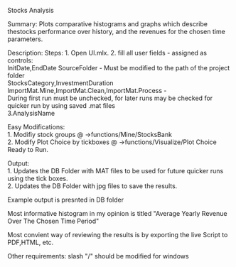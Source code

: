 Stocks Analysis

Summary:
Plots comparative histograms and graphs which describe thestocks performance over history, and the revenues for the chosen time parameters.

Description:
Steps:
	1.	Open UI.mlx. 
	2.	fill all user fields - assigned as controls:  
                InitDate,EndDate
       SourceFolder - Must be modified to the path of the project folder  
       StocksCategory,InvestmentDuration  
       ImportMat.Mine,ImportMat.Clean,ImportMat.Process -   
		During first run must be unchecked, for later runs may be checked for quicker run by using saved .mat files  
    3.AnalysisName  


Easy Modifications:  
	1.	Modifiy stock groups @ ->functions/Mine/StocksBank  
	2.	Modify Plot Choice by tickboxes @ ->functions/Visualize/Plot Choice  
Ready to Run.  


Output:  
	1.	Updates the DB Folder with MAT files to be used for future quicker runs using the tick boxes.  
	2.	Updates the DB Folder with jpg files to save the results.  

Example output is presnted in DB folder

Most informative histogram in my opinion is titled "Average Yearly Revenue Over The Chosen Time Period"

Most convient way of reviewing the results is by exporting the live Script to PDF,HTML, etc.

Other requirements:
slash "/" should be modified for windows
